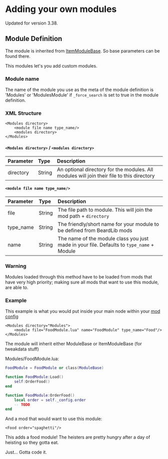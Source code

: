# Adding your own modules

Updated for version 3.38.

## Module Definition

The module is inherited from [ItemModuleBase](https://github.com/GreatBigBushyBeard/PAYDAY-2-BeardLib/wiki/ModuleBase#ItemModuleBase). So base parameters can be found there.

This modules let's you add custom modules.

### Module name

The name of the module you use as the meta of the module definition is 'Modules' or 'ModulesModule' if `_force_search` is set to true in the module definition.

### XML Structure

```markup
<Modules directory>
    <module file name type_name/>
    <modules directory>
</Modules>
```

#### `<Modules directory>` / `<modules directory>`

| Parameter | Type | Description |
| :--- | :--- | :--- |
| directory | String | An optional directory for the modules. All modules will join their file to this directory |

#### `<module file name type_name/>`

| Parameter | Type | Description |
| :--- | :--- | :--- |
| file | String | The file path to module. This will join the mod path + `directory` |
| type\_name | String | The friendly/short name for your module to be defined from BeardLib mods |
| name | String | The name of the module class you just made in your file. Defaults to `type_name` + Module |

### Warning

Modules loaded through this method have to be loaded from mods that have very high priority; making sure all mods that want to use this module, are able to.

### Example

This example is what you would put inside your main node within your [mod config](https://github.com/GreatBigBushyBeard/PAYDAY-2-BeardLib/wiki/Module-Config)

```markup
<Modules directory="Modules">
    <module file="FoodModule.lua" name="FoodModule" type_name="Food"/>
</Modules>
```

The module will inherit either ModuleBase or ItemModuleBase \(for tweakdata stuff\)

Modules/FoodModule.lua:

```lua
FoodModule = FoodModule or class(ModuleBase)

function FoodModule:Load()
    self:OrderFood()
end

function FoodModule:OrderFood()
    local order = self._config.order
    -- TODO
end
```

And a mod that would want to use this module:

```markup
<Food order="spaghetti"/>
```

This adds a food module! The heisters are pretty hungry after a day of heisting so they gotta eat.

Just... Gotta code it.

